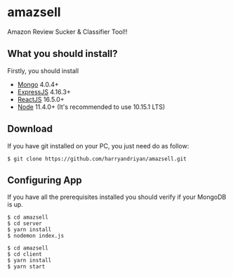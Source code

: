 # amazsell
Amazon Review Sucker & Classifier Tool!!

## What you should install?

Firstly, you should install

-   [Mongo](https://www.mongodb.com/) 4.0.4+
-   [ExpressJS](https://expressjs.com/) 4.16.3+
-   [ReactJS](https://reactjs.org/) 16.5.0+
-   [Node](https://nodejs.org/en/) 11.4.0+ (It's recommended to use 10.15.1 LTS)

## Download

If you have git installed on your PC, you just need do as follow:

```
$ git clone https://github.com/harryandriyan/amazsell.git
```

## Configuring App

If you have all the prerequisites installed you should verify if your MongoDB is up.

```
$ cd amazsell
$ cd server
$ yarn install
$ nodemon index.js
```

```
$ cd amazsell
$ cd client
$ yarn install
$ yarn start
```
